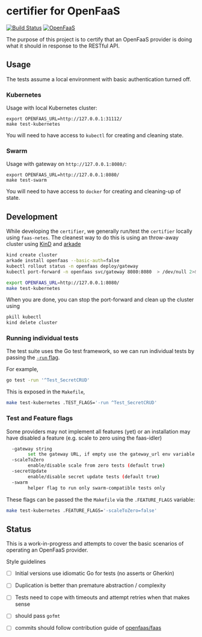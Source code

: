 # certifier for OpenFaaS

[![Build Status](https://travis-ci.com/openfaas/certifier.svg?branch=master)](https://travis-ci.com/openfaas/certifier)
[![OpenFaaS](https://img.shields.io/badge/openfaas-serverless-blue.svg)](https://www.openfaas.com)

The purpose of this project is to certify that an OpenFaaS provider is doing what it should in response to the RESTful API.

## Usage

The tests assume a local environment with basic authentication turned off.

### Kubernetes

Usage with local Kubernetes cluster:

```
export OPENFAAS_URL=http://127.0.0.1:31112/
make test-kubernetes
```

You will need to have access to `kubectl` for creating and cleaning state.

### Swarm

Usage with gateway on `http://127.0.0.1:8080/`:

```
export OPENFAAS_URL=http://127.0.0.1:8080/
make test-swarm
```

You will need to have access to `docker` for creating and cleaning-up of state.

## Development

While developing the `certifier`, we generally run/test the `certifier` locally using `faas-netes`.  The cleanest way to do this is using an throw-away cluster using [KinD](https://github.com/kubernetes-sigs/kind) and [arkade](https://github.com/alexellis/arkade)

```sh
kind create cluster
arkade install openfaas --basic-auth=false
kubectl rollout status -n openfaas deploy/gateway
kubectl port-forward -n openfaas svc/gateway 8080:8080  > /dev/null 2>&1 &

export OPENFAAS_URL=http://127.0.0.1:8080/
make test-kubernetes
```

When you are done, you can stop the port-forward and clean up the cluster using

```sh
pkill kubectl
kind delete cluster
```

### Running individual tests

The test suite uses the Go test framework, so we can run individual tests by passing the [`-run` flag](https://golang.org/pkg/testing/#hdr-Subtests_and_Sub_benchmarks).

For example,

```sh
go test -run '^Test_SecretCRUD'
```

This is exposed in the `Makefile`,

```sh
make test-kubernetes .TEST_FLAGS='-run ^Test_SecretCRUD'
```

### Test and Feature flags
Some providers may not implement all features (yet) or an installation may have disabled a feature (e.g. scale to zero using the faas-idler)

```sh
  -gateway string
    	set the gateway URL, if empty use the gateway_url env variable
  -scaleToZero
    	enable/disable scale from zero tests (default true)
  -secretUpdate
    	enable/disable secret update tests (default true)
  -swarm
    	helper flag to run only swarm-compatible tests only
```

These flags can be passed the the `Makefile` via the `.FEATURE_FLAGS` variable:

```sh
make test-kubernetes .FEATURE_FLAGS='-scaleToZero=false'
```

## Status

This is a work-in-progress and attempts to cover the basic scenarios of operating an OpenFaaS provider.

Style guidelines
- [ ] Initial versions use idiomatic Go for tests (no asserts or Gherkin)
- [ ] Duplication is better than premature abstraction / complexity
- [ ] Tests need to cope with timeouts and attempt retries when that makes sense
- [ ] should pass `gofmt`
- [ ] commits should follow contribution guide of [openfaas/faas](https://github.com/openfaas/faas)

